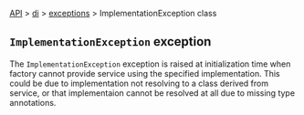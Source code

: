 [API](/docs/api.md) > [di](/docs/api/di/di.md) > [exceptions](/docs/api/di/exceptions/exceptions.md) > ImplementationException class

## `ImplementationException` exception

The `ImplementationException` exception is raised at initialization time when factory cannot provide service using the specified implementation. This could be due to implementation not resolving to a class derived from service, or that implementaion cannot be resolved at all due to missing type annotations.
